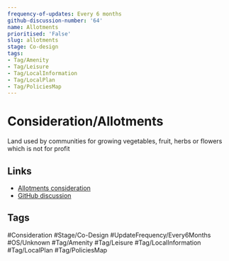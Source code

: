 ```yaml
---
frequency-of-updates: Every 6 months
github-discussion-number: '64'
name: Allotments
prioritised: 'False'
slug: allotments
stage: Co-design
tags:
- Tag/Amenity
- Tag/Leisure
- Tag/LocalInformation
- Tag/LocalPlan
- Tag/PoliciesMap
---
```


# Consideration/Allotments

Land used by communities for growing vegetables, fruit, herbs or flowers which is not for profit

## Links

* [Allotments consideration](https://design.planning.data.gov.uk/planning-consideration/allotments)
* [GitHub discussion](https://github.com/digital-land/data-standards-backlog/discussions/64)

## Tags

#Consideration #Stage/Co-Design #UpdateFrequency/Every6Months #OS/Unknown #Tag/Amenity #Tag/Leisure #Tag/LocalInformation #Tag/LocalPlan #Tag/PoliciesMap